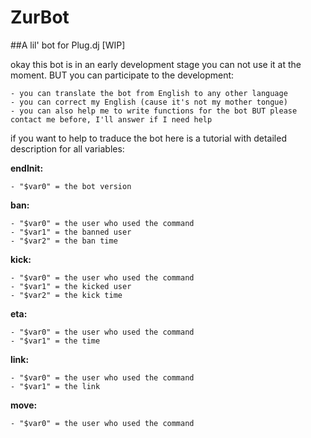 # ZurBot

##A lil' bot for Plug.dj [WIP]

okay this bot is in an early development stage you can not use it at the moment. 
BUT you can participate to the development:

	- you can translate the bot from English to any other language 
	- you can correct my English (cause it's not my mother tongue)
	- you can also help me to write functions for the bot BUT please contact me before, I'll answer if I need help

if you want to help to traduce the bot here is a tutorial with detailed description for all variables:
	
**endInit:**

	- "$var0" = the bot version

**ban:**

	- "$var0" = the user who used the command
	- "$var1" = the banned user
	- "$var2" = the ban time 

**kick:**

	- "$var0" = the user who used the command 
	- "$var1" = the kicked user
	- "$var2" = the kick time

**eta:**

	- "$var0" = the user who used the command
	- "$var1" = the time

**link:**

	- "$var0" = the user who used the command
	- "$var1" = the link

**move:**

	- "$var0" = the user who used the command
	

